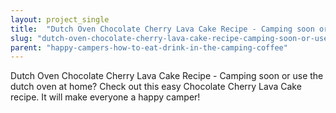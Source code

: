 ```yaml
---
layout: project_single
title:  "Dutch Oven Chocolate Cherry Lava Cake Recipe - Camping soon or use the dutch oven at home? Check out this easy Chocolate Cherry Lava Cake recipe. It will make everyone a happy camper!"
slug: "dutch-oven-chocolate-cherry-lava-cake-recipe-camping-soon-or-use-the-dutch-oven"
parent: "happy-campers-how-to-eat-drink-in-the-camping-coffee"
---
```

Dutch Oven Chocolate Cherry Lava Cake Recipe - Camping soon or use the dutch oven at home? Check out this easy Chocolate Cherry Lava Cake recipe. It will make everyone a happy camper!